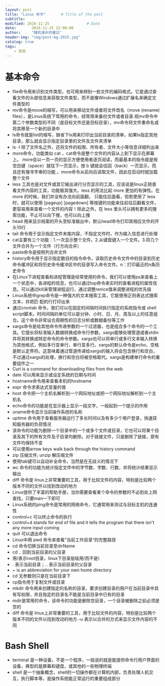 ```yaml
---
layout: post
title: "Linux 命令"       # Title of the post
subtitle:
modified: 2016-11-25                 # Date
date:       2016-11-25 22:00:00
author:     "随机漫步的傻瓜"
header-img: "img/post-bg-2015.jpg"
catalog: true
tags:
    - 其他
---
```


# 基本命令
- file命令用来识别文件类型，也可用来辨别一些文件的编码格式。它是通过查看文件的头部信息来获取文件类型，而不是像Windows通过扩展名来确定文件类型的
- mv命令是move的缩写，可以用来移动文件或者将文件改名（move (rename) files），是Linux系统下常用的命令，经常用来备份文件或者目录.视mv命令中第二个参数类型的不同（是目标文件还是目标目录），mv命令将文件重命名或将其移至一个新的目录中
- ls命令就是list的缩写，缺省下ls用来打印出当前目录的清单，如果ls指定其他目录，那么就会显示指定目录里的文件及文件夹清单
- ls -l 除了文件名之外，还将文件的权限、所有者、文件大小等信息详细列出来
- more命令，功能类似 cat ，cat命令是整个文件的内容从上到下显示在屏幕上。 more会以一页一页的显示方便使用者逐页阅读，而最基本的指令就是按空白键（space）就往下一页显示，按 b 键就会往回（back）一页显示，而且还有搜寻字串的功能 。more命令从前向后读取文件，因此在启动时就加载整个文件
- less 工具也是对文件或其它输出进行分页显示的工具，应该说是linux正统查看文件内容的工具，功能极其强大。less 的用法比起 more 更加的有弹性。在 more 的时候，我们并没有办法向前面翻， 只能往后面看，但若使用了 less 时，就可以使用 [pageup] [pagedown] 等按键的功能来往前往后翻看文件，更容易用来查看一个文件的内容！除此之外，在 less 里头可以拥有更多的搜索功能，不止可以向下搜，也可以向上搜
- head 用来显示档案的开头至标准输出中，默认head命令打印其相应文件的开头10行
- tail 命令用于显示指定文件末尾内容，不指定文件时，作为输入信息进行处理
- cat主要有三个功能：1.一次显示整个文件。2.从键盘键入一个文件。3.将几个文件合并为一个文件（行方向合并）
- paste命令是按照列合并文件
- history命令用于显示指定数目的指令命令，读取历史命令文件中的目录到历史命令缓冲区和将历史命令缓冲区中的目录写入命令文件。n：打印最近的n条历史命令
- 在Linux下进程查看和进程管理是经常使用的命令，我们可以使用ps来查看上一个状态中，各进程的信息，也可以通过top命令来实时的查看进程的属性信息。可以通过kill来管理进程运行，通过调整renice值来调整进程的优先级
- Linux系统中grep命令是一种强大的文本搜索工具，它能使用正则表达式搜索文本，并把匹 配的行打印出来
- 通过crontab 命令，我们可以在固定的间隔时间执行指定的系统指令或 shell script脚本。时间间隔的单位可以是分钟、小时、日、月、周及以上的任意组合。这个命令非常设合周期性的日志分析或数据备份等工作
- xargs命令是给其他命令传递参数的一个过滤器，也是组合多个命令的一个工具。它擅长将标准输入数据转换成命令行参数，xargs能够处理管道或者stdin并将其转换成特定命令的命令参数。xargs也可以将单行或多行文本输入转换为其他格式，例如多行变单行，单行变多行。xargs的默认命令是echo，空格是默认定界符。这意味着通过管道传递给xargs的输入将会包含换行和空白，不过通过xargs的处理，换行和空白将被空格取代。xargs是构建单行命令的重要组件之一
- Curl is a command for downloading files from the web
- date 可以用来显示或设定系统的日期与时间
- hostname命令用来查看本机的hostname
- expr 命令求表达式变量的值
- host 命令把一个主机名解析到一个网际地址或把一个网际地址解析到一个主机名
- echo命令的功能是在显示器上显示一段文字，一般起到一个提示的作用
- uname命令显示当前操作系统的名称
- uptime 命令用于查看服务器运行了多长时间以及有多少个用户登录，快速获知服务器的负荷情况
- 该命令的功能为删除一个目录中的一个或多个文件或目录，它也可以将某个目录及其下的所有文件及子目录均删除。对于链接文件，只是删除了链接，原有文件均保持不变
- 可以使用arrow keys walk back through the history command
- zip 压缩文件; unzip 解压缩文件
- 使用tab键可以自动补全命令，当然是在无歧义的情况下
- wc 命令的功能为统计指定文件中的字节数、字数、行数，并将统计结果显示输出
- diff 命令是 linux上非常重要的工具，用于比较文件的内容，特别是比较两个版本不同的文件以找到改动的地方
- Linux提供了丰富的帮助手册，当你需要查看某个命令的参数时不必到处上网查找，只要man一下即可
- Linux系统的ping命令是常用的网络命令，它通常用来测试与目标主机的连通性
- control+c 可以终止命令的执行
- control+d stands for end of file and it tells the program that there isn't any more input coming
- quit 可以退出命令
- Linux中用 pwd 命令来查看”当前工作目录“的完整路径
- cd 命令切换当前目录至dirName
- cd ..  回到当前目录的父目录
- 用/表示root目录，linux下目录层级用/而不是\
- . 表示当前目录；.. 表示当前目录的父目录
- ~ is an abbreviation for your own home directory
- cd 无参数则只是在当前目录下
- cp指令用于复制文件或目录
- mkdir 命令用来创建指定的名称的目录，要求创建目录的用户在当前目录中具有写权限，并且指定的目录名不能是当前目录中已有的目录
- mdir是常用的命令，该命令的功能是删除空目录，一个目录被删除之前必须是空的
- diff 命令是 linux上非常重要的工具，用于比较文件的内容，特别是比较两个版本不同的文件以找到改动的地方.-u 表示以合并的方式来显示文件内容的不同

# Bash Shell

- terminal 是一种设备，不是一个程序，一般说的就是能提供命令行用户界面的设备，典型的是屏幕和键盘，或其他的一些物理终端
- shell 是一个抽象概念，shell的一切操作都在计算机内部，负责处理人机交互，执行脚本等，是操作系统能正常运行的重要组成部分
